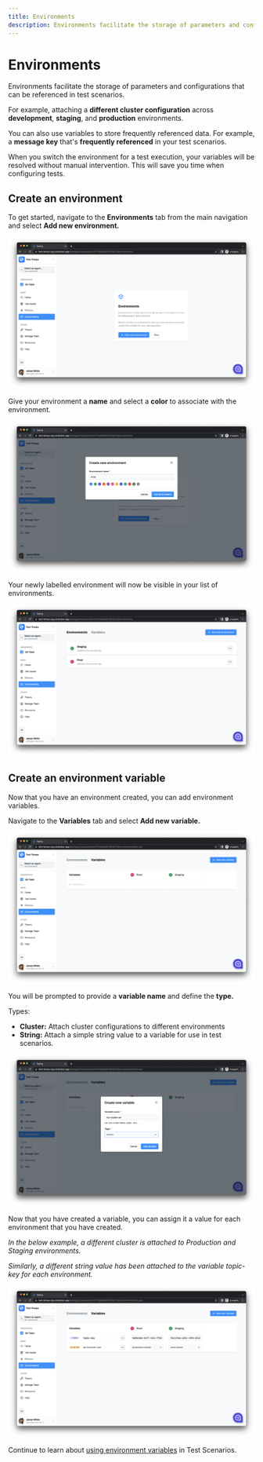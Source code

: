 ```yaml
---
title: Environments
description: Environments facilitate the storage of parameters and configurations that can be referenced in test scenarios.
---
```


# Environments

Environments facilitate the storage of parameters and configurations that can be referenced in test scenarios.

For example, attaching a **different cluster configuration** across **development**, **staging**, and **production** environments.

You can also use variables to store frequently referenced data. For example, a **message key** that's **frequently referenced** in your test scenarios.

When you switch the environment for a test execution, your variables will be resolved without manual intervention. This will save you time when configuring tests.

## Create an environment

To get started, navigate to the **Environments** tab from the main navigation and select **Add new environment.**

![](<../../assets/image (133).png>)

Give your environment a **name** and select a **color** to associate with the environment.

![](<../../assets/image (61).png>)

Your newly labelled environment will now be visible in your list of environments.

![](<../../assets/image (7) (1).png>)

## Create an environment variable

Now that you have an environment created, you can add environment variables.

Navigate to the **Variables** tab and select **Add new variable.**

![](<../../assets/image (128).png>)

You will be prompted to provide a **variable name** and define the **type.**

Types:

- **Cluster:** Attach cluster configurations to different environments
- **String:** Attach a simple string value to a variable for use in test scenarios.

![](<../../assets/image (33).png>)

Now that you have created a variable, you can assign it a value for each environment that you have created.

_In the below example, a different cluster is attached to Production and Staging environments._

_Similarly, a different string value has been attached to the variable topic-key for each environment._

![](<../../assets/image (66).png>)

Continue to learn about [using environment variables](/features/environments/using-environment-variables) in Test Scenarios.
